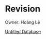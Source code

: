 # Revision

Owner: Hoàng Lê

[Untitled Database](Revision%207129909e000e4a6eb941648d5ef23bb9/Untitled%20Database%2057fc4ad32d13447eab031c21d929cb94.csv)